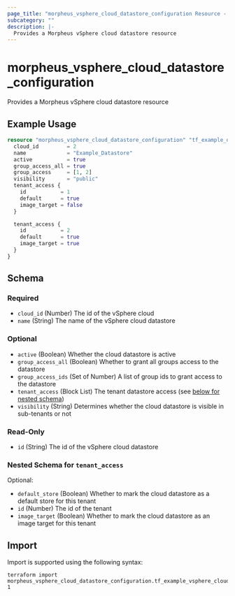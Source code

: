 ```yaml
---
page_title: "morpheus_vsphere_cloud_datastore_configuration Resource - terraform-provider-morpheus"
subcategory: ""
description: |-
  Provides a Morpheus vSphere cloud datastore resource
---
```


# morpheus_vsphere_cloud_datastore_configuration

Provides a Morpheus vSphere cloud datastore resource

## Example Usage

```terraform
resource "morpheus_vsphere_cloud_datastore_configuration" "tf_example_datastore" {
  cloud_id         = 2
  name             = "Example_Datastore"
  active           = true
  group_access_all = true
  group_access     = [1, 2]
  visibility       = "public"
  tenant_access {
    id           = 1
    default      = true
    image_target = false
  }

  tenant_access {
    id           = 2
    default      = true
    image_target = true
  }
}
```

<!-- schema generated by tfplugindocs -->
## Schema

### Required

- `cloud_id` (Number) The id of the vSphere cloud
- `name` (String) The name of the vSphere cloud datastore

### Optional

- `active` (Boolean) Whether the cloud datastore is active
- `group_access_all` (Boolean) Whether to grant all groups access to the datastore
- `group_access_ids` (Set of Number) A list of group ids to grant access to the datastore
- `tenant_access` (Block List) The tenant datastore access (see [below for nested schema](#nestedblock--tenant_access))
- `visibility` (String) Determines whether the cloud datastore is visible in sub-tenants or not

### Read-Only

- `id` (String) The id of the vSphere cloud datastore

<a id="nestedblock--tenant_access"></a>
### Nested Schema for `tenant_access`

Optional:

- `default_store` (Boolean) Whether to mark the cloud datastore as a default store for this tenant
- `id` (Number) The id of the tenant
- `image_target` (Boolean) Whether to mark the cloud datastore as an image target for this tenant

## Import

Import is supported using the following syntax:

```shell
terraform import morpheus_vsphere_cloud_datastore_configuration.tf_example_vsphere_cloud_datastore_configuration 1
```
